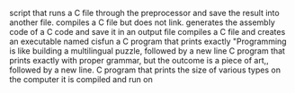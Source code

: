 script that runs a C file through the preprocessor and save the result into another file.
compiles a C file but does not link.
generates the assembly code of a C code and save it in an output file
compiles a C file and creates an executable named cisfun
a C program that prints exactly "Programming is like building a multilingual puzzle, followed by a new line
 C program that prints exactly with proper grammar, but the outcome is a piece of art,, followed by a new line.
C program that prints the size of various types on the computer it is compiled and run on
